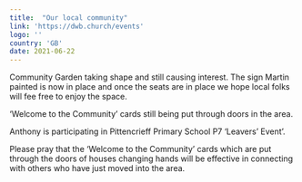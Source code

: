 ```yaml
---
title:  "Our local community"
link: 'https://dwb.church/events'
logo: ''
country: 'GB'
date: 2021-06-22
---
```

Community Garden taking shape and still causing interest.  The sign Martin painted is now in place and once the seats are in place we hope local folks will fee free to enjoy the space.

‘Welcome to the Community’ cards still being put through doors in the area.

Anthony is participating in Pittencrieff Primary School P7 ‘Leavers’ Event’.

Please pray that the ‘Welcome to the Community’ cards which are put through the doors of houses changing hands will be effective in connecting with others who have just moved into the area.